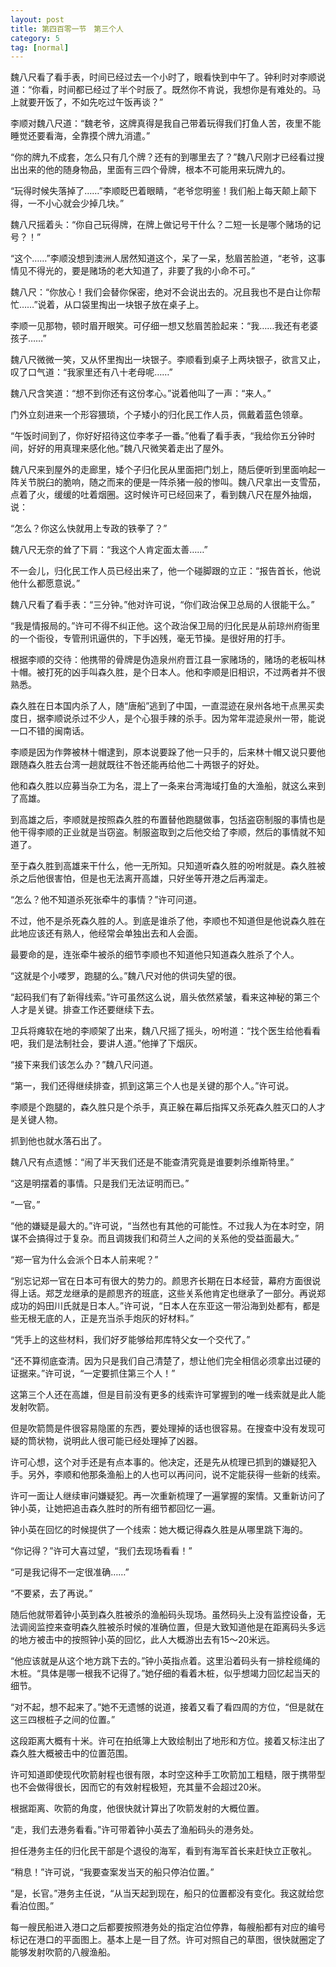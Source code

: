 ```yaml
---
layout: post
title: 第四百零一节　第三个人
category: 5
tag: [normal]
---
```


魏八尺看了看手表，时间已经过去一个小时了，眼看快到中午了。钟利时对李顺说道：“你看，时间都已经过了半个时辰了。既然你不肯说，我想你是有难处的。马上就要开饭了，不如先吃过午饭再谈？”

李顺对魏八尺道：“魏老爷，这牌真得是我自己带着玩得我们打鱼人苦，夜里不能睡觉还要看海，全靠摸个牌九消遣。”

“你的牌九不成套，怎么只有几个牌？还有的到哪里去了？”魏八尺刚才已经看过搜出出来的他的随身物品，里面有三四个骨牌，根本不可能用来玩牌九的。

“玩得时候失落掉了……”李顺眨巴着眼睛，“老爷您明鉴！我们船上每天颠上颠下得，一不小心就会少掉几块。”

魏八尺摇着头：“你自己玩得牌，在牌上做记号干什么？二短一长是哪个赌场的记号？！”

“这个……”李顺没想到澳洲人居然知道这个，呆了一呆，愁眉苦脸道，“老爷，这事情见不得光的，要是赌场的老大知道了，非要了我的小命不可。”

魏八尺：“你放心！我们会替你保密，绝对不会说出去的。况且我也不是白让你帮忙……”说着，从口袋里掏出一块银子放在桌子上。

李顺一见那物，顿时眉开眼笑。可仔细一想又愁眉苦脸起来：“我……我还有老婆孩子……”

魏八尺微微一笑，又从怀里掏出一块银子。李顺看到桌子上两块银子，欲言又止，叹了口气道：“我家里还有八十老母呢……”

魏八尺含笑道：“想不到你还有这份孝心。”说着他叫了一声：“来人。”

门外立刻进来一个形容猥琐，个子矮小的归化民工作人员，佩戴着蓝色领章。

“午饭时间到了，你好好招待这位李孝子一番。”他看了看手表，“我给你五分钟时间，好好的用真理来感化他。”魏八尺微笑着走出了屋外。

魏八尺来到屋外的走廊里，矮个子归化民从里面把门划上，随后便听到里面响起一阵关节脱臼的脆响，随之而来的便是一阵杀猪一般的惨叫。魏八尺拿出一支雪茄，点着了火，缓缓的吐着烟圈。这时候许可已经回来了，看到魏八尺在屋外抽烟，说：

“怎么？你这么快就用上专政的铁拳了？”

魏八尺无奈的耸了下肩：“我这个人肯定面太善……”

不一会儿，归化民工作人员已经出来了，他一个碰脚跟的立正：“报告首长，他说他什么都愿意说。”

魏八尺看了看手表：“三分钟。”他对许可说，“你们政治保卫总局的人很能干么。”

“我是情报局的。”许可不得不纠正他。这个政治保卫局的归化民是从前琼州府衙里的一个衙役，专管刑讯逼供的，下手凶残，毫无节操。是很好用的打手。

根据李顺的交待：他携带的骨牌是伪造泉州府晋江县一家赌场的，赌场的老板叫林十帽。被打死的凶手叫森久胜，是个日本人。他和李顺是旧相识，不过两者并不很熟悉。

森久胜在日本国内杀了人，随“唐船”逃到了中国，一直混迹在泉州各地干点黑买卖度日，据李顺说杀过不少人，是个心狠手辣的杀手。因为常年混迹泉州一带，能说一口不错的闽南话。

李顺是因为作弊被林十帽逮到，原本说要跺了他一只手的，后来林十帽又说只要他跟随森久胜去台湾一趟就既往不咎还能再给他二十两银子的好处。

他和森久胜以应募当杂工为名，混上了一条来台湾海域打鱼的大渔船，就这么来到了高雄。

到高雄之后，李顺就是按照森久胜的布置替他跑腿做事，包括盗窃制服的事情也是他干得李顺的正业就是当窃盗。制服盗取到之后他交给了李顺，然后的事情就不知道了。

至于森久胜到高雄来干什么，他一无所知。只知道听森久胜的吩咐就是。森久胜被杀之后他很害怕，但是也无法离开高雄，只好坐等开港之后再溜走。

“怎么？他不知道杀死张牵牛的事情？”许可问道。

不过，他不是杀死森久胜的人。到底是谁杀了他，李顺也不知道但是他说森久胜在此地应该还有熟人，他经常会单独出去和人会面。

最要命的是，连张牵牛被杀的细节李顺也不知道他只知道森久胜杀了个人。

“这就是个小喽罗，跑腿的么。”魏八尺对他的供词失望的很。

“起码我们有了新得线索。”许可虽然这么说，眉头依然紧皱，看来这神秘的第三个人才是关键。排查工作还要继续下去。

卫兵将瘫软在地的李顺架了出来，魏八尺摇了摇头，吩咐道：“找个医生给他看看吧，我们是法制社会，要讲人道。”他掸了下烟灰。

“接下来我们该怎么办？”魏八尺问道。

“第一，我们还得继续排查，抓到这第三个人也是关键的那个人。”许可说。

李顺是个跑腿的，森久胜只是个杀手，真正躲在幕后指挥又杀死森久胜灭口的人才是关键人物。

抓到他也就水落石出了。

魏八尺有点遗憾：“闹了半天我们还是不能查清究竟是谁要刺杀维斯特里。”

“这是明摆着的事情。只是我们无法证明而已。”

“一官。”

“他的嫌疑是最大的。”许可说，“当然也有其他的可能性。不过我人为在本时空，阴谋不会搞得过于复杂。而且调拨我们和荷兰人之间的关系他的受益面最大。”

“郑一官为什么会派个日本人前来呢？”

“别忘记郑一官在日本可有很大的势力的。颜思齐长期在日本经营，幕府方面很说得上话。郑芝龙继承的是颜思齐的班底，这些关系他肯定也继承了一部分。再说郑成功的妈田川氏就是日本人。”许可说，“日本人在东亚这一带沿海到处都有，都是些无根无底的人，正是充当杀手炮灰的好材料。”

“凭手上的这些材料，我们好歹能够给邦库特父女一个交代了。”

“还不算彻底查清。因为只是我们自己清楚了，想让他们完全相信必须拿出过硬的证据来。”许可说，“一定要抓住第三个人！”

这第三个人还在高雄，但是目前没有更多的线索许可掌握到的唯一线索就是此人能发射吹箭。

但是吹箭筒是件很容易隐匿的东西，要处理掉的话也很容易。在搜查中没有发现可疑的筒状物，说明此人很可能已经处理掉了凶器。

许可心想，这个对手还是有点本事的。他决定，还是先从梳理已抓到的嫌疑犯入手。另外，李顺和他那条渔船上的人也可以再问问，说不定能获得一些新的线索。

许可一面让人继续审问嫌疑犯。再一次重新梳理了一遍掌握的案情。又重新访问了钟小英，让她把追击森久胜时的所有细节都回忆一遍。

钟小英在回忆的时候提供了一个线索：她大概记得森久胜是从哪里跳下海的。

“你记得？”许可大喜过望，“我们去现场看看！”

“可是我记得不一定很准确……”

“不要紧，去了再说。”

随后他就带着钟小英到森久胜被杀的渔船码头现场。虽然码头上没有监控设备，无法调阅监控来查明森久胜被杀时候的准确位置，但是大致知道他是在距离码头多远的地方被击中的按照钟小英的回忆，此人大概游出去有15～20米远。

“他应该就是从这个地方跳下去的。”钟小英指点着。这里沿着码头有一排栓缆绳的木桩。“具体是哪一根我不记得了。”她仔细的看着木桩，似乎想竭力回忆起当天的细节。

“对不起，想不起来了。”她不无遗憾的说道，接着又看了看四周的方位，“但是就在这三四根桩子之间的位置。”

这段距离大概有十米。许可在拍纸簿上大致绘制出了地形和方位。接着又标注出了森久胜大概被击中的位置范围。

许可知道即使现代吹箭射程也很有限，本时空这种手工吹箭加工粗糙，限于携带型也不会做得很长，因而它的有效射程极短，充其量不会超过20米。

根据距离、吹箭的角度，他很快就计算出了吹箭发射的大概位置。

“走，我们去港务看看。”许可带着钟小英去了渔船码头的港务处。

担任港务主任的归化民干部是个退役的海军，看到有海军首长来赶快立正敬礼。

“稍息！”许可说，“我要查案发当天的船只停泊位置。”

“是，长官。”港务主任说，“从当天起到现在，船只的位置都没有变化。我这就给您看泊位图。”

每一艘民船进入港口之后都要按照港务处的指定泊位停靠，每艘船都有对应的编号标记在港口的平面图上。基本上是一目了然。许可对照自己的草图，很快就圈定了能够发射吹箭的八艘渔船。
